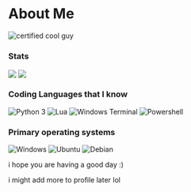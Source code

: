 # About Me
![certified cool guy](https://github.com/snqwq/assets/blob/1ac935f88dbb3fdafd615ddf20288b6cefacd15c/cool-guy-green.svg)


### Stats
<a>
  <img align="center" src="https://github-readme-stats.vercel.app/api?username=snqwq&theme=dark" />
</a>
<a>
  <img align="center" src="https://github-readme-stats.vercel.app/api/wakatime?username=snqwq&theme=dark" />
</a>


### Coding Languages that I know
![Python 3](https://img.shields.io/badge/-python%203-grey?style=flat&logo=python&logoColor=3776AB)
![Lua](https://img.shields.io/badge/-Lua-grey?style=flat&logo=lua&logoColor=2C2D72)
![Windows Terminal](https://img.shields.io/badge/-Terminal-grey?style=flat&logo=Windows%20Terminal)
![Powershell](https://img.shields.io/badge/-Powershell-grey?style=flat&logo=PowerShell&logoColor=5391FE)


### Primary operating systems 

![Windows](https://img.shields.io/badge/-Windows-gray?style=flat&logo=Windows&logoColor=0078D6)
![Ubuntu](https://img.shields.io/badge/-Ubuntu-gray?style=flat&logo=Ubuntu&logoColor=E95420)
![Debian](https://img.shields.io/badge/-Debian-gray?style=flat&logo=Debian&logoColor=A81D33)


i hope you are having a good day :)

i might add more to profile later lol
